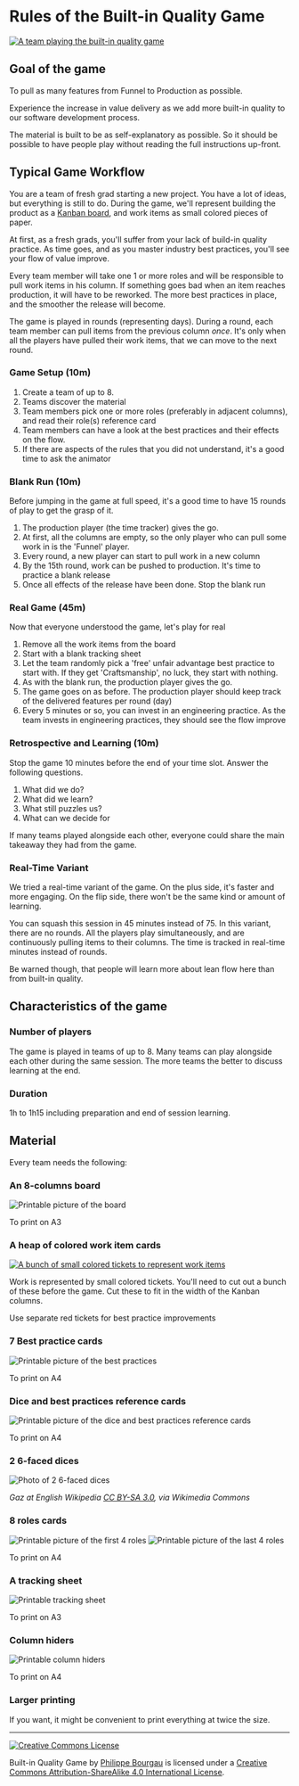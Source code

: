 # Rules of the Built-in Quality Game

[![A team playing the built-in quality game](photos/1-team-small.jpeg)](photos/1-team.jpeg)

## Goal of the game

To pull as many features from Funnel to Production as possible.

Experience the increase in value delivery as we add more built-in quality to our software development process.

The material is built to be as self-explanatory as possible. So it should be possible to have people play without reading the full instructions up-front.


## Typical Game Workflow

You are a team of fresh grad starting a new project. You have a lot of ideas, but everything is still to do. During the game, we'll represent building the product as a [Kanban board](https://en.wikipedia.org/wiki/Kanban_board), and work items as small colored pieces of paper.

At first, as a fresh grads, you'll suffer from your lack of build-in quality practice. As time goes, and as you master industry best practices, you'll see your flow of value improve.

Every team member will take one 1 or more roles and will be responsible to pull work items in his column. If something goes bad when an item reaches production, it will have to be reworked. The more best practices in place, and the smoother the release will become.

The game is played in rounds (representing days). During a round, each team member can pull items from the previous column *once*. It's only when all the players have pulled their work items, that we can move to the next round.

### Game Setup (10m)

1. Create a team of up to 8.
2. Teams discover the material  
3. Team members pick one or more roles (preferably in adjacent columns), and read their role(s) reference card
4. Team members can have a look at the best practices and their effects on the flow.
5. If there are aspects of the rules that you did not understand, it's a good time to ask the animator

### Blank Run (10m)

Before jumping in the game at full speed, it's a good time to have 15 rounds of play to get the grasp of it.

1. The production player (the time tracker) gives the go.
2. At first, all the columns are empty, so the only player who can pull some work in is the 'Funnel' player.
3. Every round, a new player can start to pull work in a new column
4. By the 15th round, work can be pushed to production. It's time to practice a blank release
5. Once all effects of the release have been done. Stop the blank run

### Real Game (45m)

Now that everyone understood the game, let's play for real

1. Remove all the work items from the board
2. Start with a blank tracking sheet
3. Let the team randomly pick a 'free' unfair advantage best practice to start with. If they get 'Craftsmanship', no luck, they start with nothing.
4. As with the blank run, the production player gives the go.
5. The game goes on as before. The production player should keep track of the delivered features per round (day)
6. Every 5 minutes or so, you can invest in an engineering practice. As the team invests in engineering practices, they should see the flow improve

### Retrospective and Learning (10m)

Stop the game 10 minutes before the end of your time slot. Answer the following questions.

1. What did we do?
2. What did we learn?
3. What still puzzles us?
4. What can we decide for 

If many teams played alongside each other, everyone could share the main takeaway they had from the game. 

### Real-Time Variant

We tried a real-time variant of the game. On the plus side, it's faster and more engaging. On the flip side, there won't be the same kind or amount of learning.

You can squash this session in 45 minutes instead of 75. In this variant, there are no rounds. All the players play simultaneously, and are continuously pulling items to their columns. The time is tracked in real-time minutes instead of rounds.

Be warned though, that people will learn more about lean flow here than from built-in quality.

## Characteristics of the game

### Number of players

The game is played in teams of up to 8. Many teams can play alongside each other during the same session. The more teams the better to discuss learning at the end.

### Duration

1h to 1h15 including preparation and end of session learning.

## Material

Every team needs the following:

### An 8-columns board

![Printable picture of the board](material/board.jpg)

To print on A3

### A heap of colored work item cards

[![A bunch of small colored tickets to represent work items](photos/tickets-small.jpg)](photos/tickets.jpg)

Work is represented by small colored tickets. You'll need to cut out a bunch of these before the game. Cut these to fit in the width of the Kanban columns.

Use separate red tickets for best practice improvements 

### 7 Best practice cards

![Printable picture of the best practices](material/best-practices.jpg)

To print on A4

### Dice and best practices reference cards

![Printable picture of the dice and best practices reference cards](material/ref-cards.jpg)

To print on A4

### 2 6-faced dices

![Photo of 2 6-faced dices](https://upload.wikimedia.org/wikipedia/commons/6/6a/Dice.jpg)

_Gaz at English Wikipedia [CC BY-SA 3.0](http://creativecommons.org/licenses/by-sa/3.0/), via Wikimedia Commons_

### 8 roles cards

![Printable picture of the first 4 roles](material/roles-1.jpg)
![Printable picture of the last 4 roles](material/roles-2.jpg)

To print on A4

### A tracking sheet

![Printable tracking sheet](material/tracking-sheet.jpg)

To print on A3

### Column hiders

![Printable column hiders](material/column-hiders.jpg)

To print on A4

### Larger printing

If you want, it might be convenient to print everything at twice the size.

---
[![Creative Commons License](https://i.creativecommons.org/l/by-sa/4.0/88x31.png)](http://creativecommons.org/licenses/by-sa/4.0/)

Built-in Quality Game by <a xmlns:cc="http://creativecommons.org/ns#" href="http://philou.github.io/built-in-quality-game/" property="cc:attributionName" rel="cc:attributionURL">Philippe Bourgau</a> is licensed under a [Creative Commons Attribution-ShareAlike 4.0 International License](http://creativecommons.org/licenses/by-sa/4.0/).